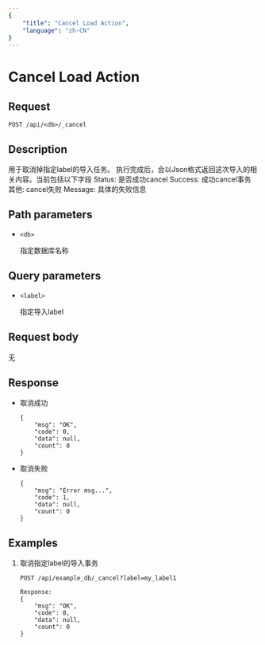 ```yaml
---
{
    "title": "Cancel Load Action",
    "language": "zh-CN"
}
---
```


<!-- 
Licensed to the Apache Software Foundation (ASF) under one
or more contributor license agreements.  See the NOTICE file
distributed with this work for additional information
regarding copyright ownership.  The ASF licenses this file
to you under the Apache License, Version 2.0 (the
"License"); you may not use this file except in compliance
with the License.  You may obtain a copy of the License at

  http://www.apache.org/licenses/LICENSE-2.0

Unless required by applicable law or agreed to in writing,
software distributed under the License is distributed on an
"AS IS" BASIS, WITHOUT WARRANTIES OR CONDITIONS OF ANY
KIND, either express or implied.  See the License for the
specific language governing permissions and limitations
under the License.
-->

# Cancel Load Action

## Request

`POST /api/<db>/_cancel`

## Description

用于取消掉指定label的导入任务。
执行完成后，会以Json格式返回这次导入的相关内容。当前包括以下字段
    Status: 是否成功cancel
        Success: 成功cancel事务
        其他: cancel失败
    Message: 具体的失败信息
    
## Path parameters

* `<db>`

    指定数据库名称

## Query parameters

* `<label>`

    指定导入label

## Request body

无

## Response

* 取消成功

    ```
    {
    	"msg": "OK",
    	"code": 0,
    	"data": null,
    	"count": 0
    }
    ```

* 取消失败

    ```
    {
    	"msg": "Error msg...",
    	"code": 1,
    	"data": null,
    	"count": 0
    }
    ```
    
## Examples

1. 取消指定label的导入事务

    ```
    POST /api/example_db/_cancel?label=my_label1

    Response:
    {
    	"msg": "OK",
    	"code": 0,
    	"data": null,
    	"count": 0
    }
    ```
    




